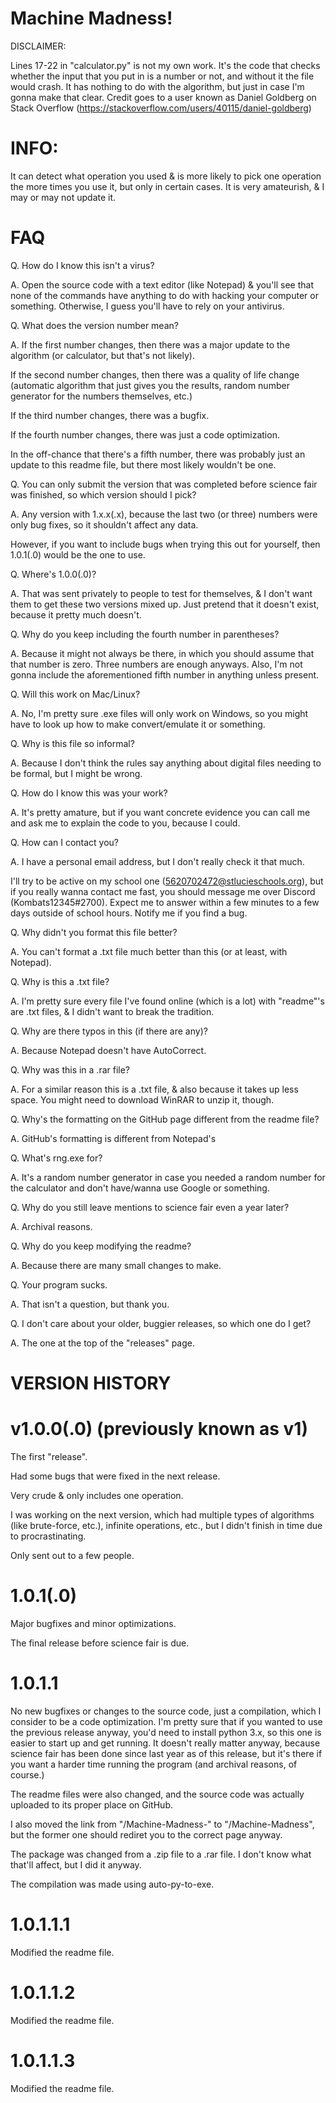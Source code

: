 # Machine Madness!
DISCLAIMER:

Lines 17-22 in "calculator.py" is not my own work. It's the code that checks whether the input that you put in is a number or not, and without it the file would crash.
It has nothing to do with the algorithm, but just in case I'm gonna make that clear.
Credit goes to a user known as Daniel Goldberg on Stack Overflow (https://stackoverflow.com/users/40115/daniel-goldberg)
# INFO:
It can detect what operation you used & is more likely to pick one operation the more times you use it, but only in certain cases. It is very amateurish, & I may or may not update it.
# FAQ
Q. How do I know this isn't a virus?

A. Open the source code with a text editor (like Notepad) & you'll see that none of the commands have anything to do with hacking your computer or something. Otherwise, I guess you'll have to rely on your antivirus.


Q. What does the version number mean?

A. If the first number changes, then there was a major update to the algorithm (or calculator, but that's not likely).

If the second number changes, then there was a quality of life change (automatic algorithm that just gives you the results, random number generator for the numbers themselves, etc.)

If the third number changes, there was a bugfix.

If the fourth number changes, there was just a code optimization.

In the off-chance that there's a fifth number, there was probably just an update to this readme file, but there most likely wouldn't be one.


Q. You can only submit the version that was completed before science fair was finished, so which version should I pick?

A. Any version with 1.x.x(.x), because the last two (or three) numbers were only bug fixes, so it shouldn't affect any data.

However, if you want to include bugs when trying this out for yourself, then 1.0.1(.0) would be the one to use.


Q. Where's 1.0.0(.0)?

A. That was sent privately to people to test for themselves, & I don't want them to get these two versions mixed up. Just pretend that it doesn't exist, because it pretty much doesn't.


Q. Why do you keep including the fourth number in parentheses?

A. Because it might not always be there, in which you should assume that that number is zero. Three numbers are enough anyways.
Also, I'm not gonna include the aforementioned fifth number in anything unless present.


Q. Will this work on Mac/Linux?

A. No, I'm pretty sure .exe files will only work on Windows, so you might have to look up how to make convert/emulate it or something.


Q. Why is this file so informal?

A. Because I don't think the rules say anything about digital files needing to be formal, but I might be wrong.


Q. How do I know this was your work?

A. It's pretty amature, but if you want concrete evidence you can call me and ask me to explain the code to you, because I could.


Q. How can I contact you?

A. I have a personal email address, but I don't really check it that much.

I'll try to be active on my school one (5620702472@stlucieschools.org), but if you really wanna contact me fast, you should message me over Discord (Kombats12345#2700). Expect me to answer within a few minutes to a few days outside of school hours. Notify me if you find a bug.


Q. Why didn't you format this file better?

A. You can't format a .txt file much better than this (or at least, with Notepad).


Q. Why is this a .txt file?

A. I'm pretty sure every file I've found online (which is a lot) with "readme"'s are .txt files, & I didn't want to break the tradition.


Q. Why are there typos in this (if there are any)?

A. Because Notepad doesn't have AutoCorrect.


Q. Why was this in a .rar file?

A. For a similar reason this is a .txt file, & also because it takes up less space. You might need to download WinRAR to unzip it, though.


Q. Why's the formatting on the GitHub page different from the readme file?

A. GitHub's formatting is different from Notepad's


Q. What's rng.exe for?

A. It's a random number generator in case you needed a random number for the calculator and don't have/wanna use Google or something.


Q. Why do you still leave mentions to science fair even a year later?

A. Archival reasons.


Q. Why do you keep modifying the readme?

A. Because there are many small changes to make.


Q. Your program sucks.

A. That isn't a question, but thank you.


Q. I don't care about your older, buggier releases, so which one do I get?

A. The one at the top of the "releases" page.
# VERSION HISTORY
# v1.0.0(.0) (previously known as v1)
The first "release".

Had some bugs that were fixed in the next release.

Very crude & only includes one operation.

I was working on the next version, which had multiple types of algorithms (like brute-force, etc.), infinite operations, etc., but I didn't finish in time due to procrastinating.

Only sent out to a few people.
# 1.0.1(.0)
Major bugfixes and minor optimizations.

The final release before science fair is due.
# 1.0.1.1
No new bugfixes or changes to the source code, just a compilation, which I consider to be a code optimization. I'm pretty sure that if you wanted to use the previous release anyway, you'd need to install python 3.x, so this one is easier to start up and get running. It doesn't really matter anyway, because science fair has been done since last year as of this release, but it's there if you want a harder time running the program (and archival reasons, of course.)

The readme files were also changed, and the source code was actually uploaded to its proper place on GitHub.

I also moved the link from "/Machine-Madness-" to "/Machine-Madness", but the former one should rediret you to the correct page anyway.

The package was changed from a .zip file to a .rar file. I don't know what that'll affect, but I did it anyway.

The compilation was made using auto-py-to-exe.
# 1.0.1.1.1
Modified the readme file.
# 1.0.1.1.2
Modified the readme file.
# 1.0.1.1.3
Modified the readme file.
